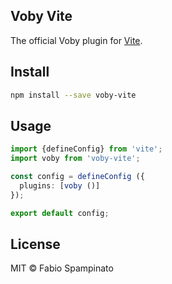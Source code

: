## Voby Vite

The official Voby plugin for [Vite](https://vitejs.dev).

## Install

```sh
npm install --save voby-vite
```

## Usage

```ts
import {defineConfig} from 'vite';
import voby from 'voby-vite';

const config = defineConfig ({
  plugins: [voby ()]
});

export default config;
```

## License

MIT © Fabio Spampinato
